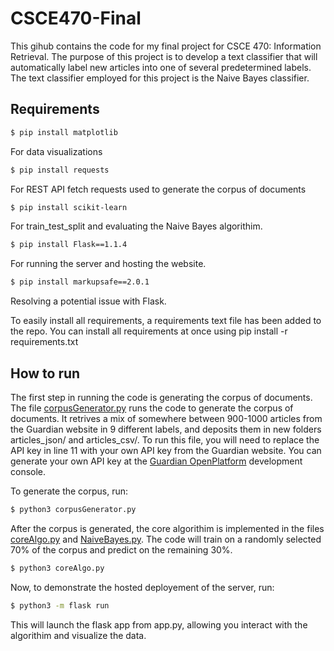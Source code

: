 # CSCE470-Final
This gihub contains the code for my final project for CSCE 470: Information Retrieval. The purpose of this project is to develop a text classifier that will automatically label new articles into one of several predetermined labels. The text classifier employed for this project is the Naive Bayes classifier. 

## Requirements

```bash
$ pip install matplotlib
```

For data visualizations

```bash
$ pip install requests
```

For REST API fetch requests used to generate the corpus of documents

```bash
$ pip install scikit-learn
```

For train_test_split and evaluating the Naive Bayes algorithim.

```bash
$ pip install Flask==1.1.4
```

For running the server and hosting the website.

```bash
$ pip install markupsafe==2.0.1
```

Resolving a potential issue with Flask.


To easily install all requirements, a requirements text file has been added to the repo. You can install all requirements at once using pip install -r requirements.txt

## How to run

The first step in running the code is generating the corpus of documents. The file [corpusGenerator.py](corpusGenerator.py) runs the code to generate the corpus of documents. It retrives a mix of somewhere between 900-1000 articles from the Guardian website in 9 different labels, and deposits them in new folders articles_json/ and articles_csv/. To run this file, you will need to replace the API key in line 11 with your own API key from the Guardian website. You can generate your own API key at the [Guardian OpenPlatform](https://open-platform.theguardian.com/access/) development console.

To generate the corpus, run:

```bash
$ python3 corpusGenerator.py
```

After the corpus is generated, the core algorithim is implemented in the files [coreAlgo.py](coreAlgo.py) and [NaiveBayes.py](NaiveBayes.py). The code will train on a randomly selected 70% of the corpus and predict on the remaining 30%.
```bash
$ python3 coreAlgo.py
```

Now, to demonstrate the hosted deployement of the server, run:


```bash
$ python3 -m flask run
```

This will launch the flask app from app.py, allowing you interact with the algorithim and visualize the data.

